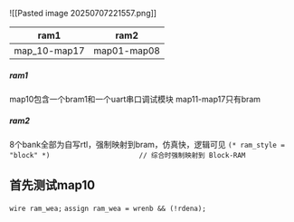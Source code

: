 ![[Pasted image 20250707221557.png]]

| ram1         | ram2        |
| ------------ | ----------- |
| map_10-map17 | map01-map08 |
##### **ram1**
map10包含一个bram1和一个uart串口调试模块
map11-map17只有bram
##### **ram2**
8个bank全部为自写rtl，强制映射到bram，仿真快，逻辑可见
 `(* ram_style = "block" *)                      // 综合时强制映射到 Block-RAM`

## 首先测试map10
`wire ram_wea;`
`assign ram_wea = wrenb && (!rdena);`